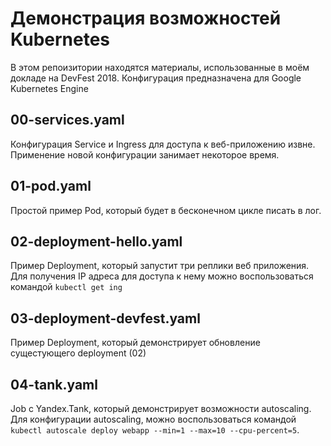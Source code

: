 # Демонстрация возможностей Kubernetes

В этом репоизитории находятся материалы, использованные в моём докладе на DevFest 2018. Конфигурация предназначена
для Google Kubernetes Engine

## 00-services.yaml

Конфигурация Service и Ingress для доступа к веб-приложению извне. Применение новой конфигурации занимает некоторое
время.

## 01-pod.yaml

Простой пример Pod, который будет в бесконечном цикле писать в лог.

## 02-deployment-hello.yaml

Пример Deployment, который запустит три реплики веб приложения. Для получения IP адреса для доступа к нему можно
воспользоваться командой `kubectl get ing`

## 03-deployment-devfest.yaml

Пример Deployment, который демонстрирует обновление сущестующего deployment (02)

## 04-tank.yaml

Job с Yandex.Tank, который демонстрирует возможности autoscaling. Для конфигурации autoscaling, можно воспользоваться
командой `kubectl autoscale deploy webapp --min=1 --max=10 --cpu-percent=5`.

